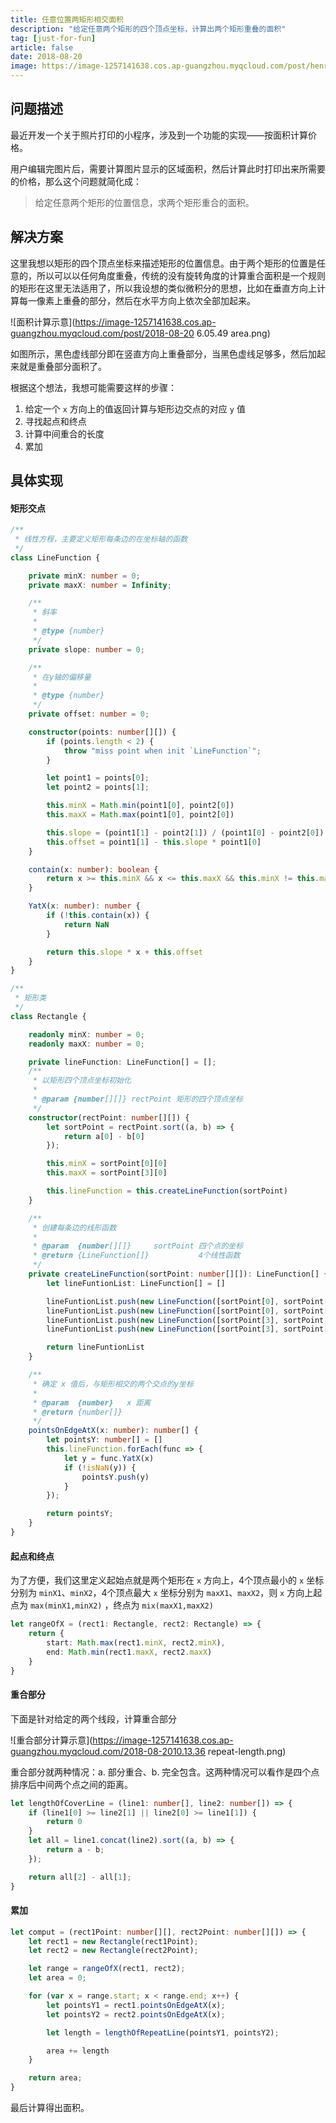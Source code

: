 ```yaml
---
title: 任意位置两矩形相交面积
description: "给定任意两个矩形的四个顶点坐标，计算出两个矩形重叠的面积"
tag: [just-for-fun]
article: false
date: 2018-08-20
image: https://image-1257141638.cos.ap-guangzhou.myqcloud.com/post/henry-co-693981-unsplash.jpg
---
```


## 问题描述

最近开发一个关于照片打印的小程序，涉及到一个功能的实现——按面积计算价格。

用户编辑完图片后，需要计算图片显示的区域面积，然后计算此时打印出来所需要的价格，那么这个问题就简化成：

> 给定任意两个矩形的位置信息，求两个矩形重合的面积。

## 解决方案

这里我想以矩形的四个顶点坐标来描述矩形的位置信息。由于两个矩形的位置是任意的，所以可以以任何角度重叠，传统的没有旋转角度的计算重合面积是一个规则的矩形在这里无法适用了，所以我设想的类似微积分的思想，比如在垂直方向上计算每一像素上重叠的部分，然后在水平方向上依次全部加起来。

<!--more-->

![面积计算示意](https://image-1257141638.cos.ap-guangzhou.myqcloud.com/post/2018-08-20 6.05.49 area.png)

如图所示，黑色虚线部分即在竖直方向上重叠部分，当黑色虚线足够多，然后加起来就是重叠部分面积了。

根据这个想法，我想可能需要这样的步骤：

1. 给定一个 `x` 方向上的值返回计算与矩形边交点的对应 `y` 值
2. 寻找起点和终点
3. 计算中间重合的长度
4. 累加

## 具体实现

#### 矩形交点

```typescript
/**
 * 线性方程，主要定义矩形每条边的在坐标轴的函数
 */
class LineFunction {

    private minX: number = 0;
    private maxX: number = Infinity;

    /**
     * 斜率
     * 
     * @type {number}
     */
    private slope: number = 0;

    /**
     * 在y轴的偏移量
     * 
     * @type {number}
     */
    private offset: number = 0;

    constructor(points: number[][]) {
        if (points.length < 2) {
            throw "miss point when init `LineFunction`";
        }

        let point1 = points[0];
        let point2 = points[1];

        this.minX = Math.min(point1[0], point2[0])
        this.maxX = Math.max(point1[0], point2[0])

        this.slope = (point1[1] - point2[1]) / (point1[0] - point2[0])
        this.offset = point1[1] - this.slope * point1[0]
    }

    contain(x: number): boolean {
        return x >= this.minX && x <= this.maxX && this.minX != this.maxX
    }

    YatX(x: number): number {
        if (!this.contain(x)) {
            return NaN
        }

        return this.slope * x + this.offset
    }
}

/**
 * 矩形类
 */
class Rectangle {

    readonly minX: number = 0;
    readonly maxX: number = 0;

    private lineFunction: LineFunction[] = [];
    /**
     * 以矩形四个顶点坐标初始化
     * 
     * @param {number[][]} rectPoint 矩形的四个顶点坐标
     */
    constructor(rectPoint: number[][]) {
        let sortPoint = rectPoint.sort((a, b) => {
            return a[0] - b[0]
        });

        this.minX = sortPoint[0][0]
        this.maxX = sortPoint[3][0]

        this.lineFunction = this.createLineFunction(sortPoint)
    }

    /**
     * 创建每条边的线形函数
     * 
     * @param  {number[][]}     sortPoint 四个点的坐标
     * @return {LineFunction[]}           4个线性函数
     */
    private createLineFunction(sortPoint: number[][]): LineFunction[] {
        let lineFuntionList: LineFunction[] = []

        lineFuntionList.push(new LineFunction([sortPoint[0], sortPoint[1]]))
        lineFuntionList.push(new LineFunction([sortPoint[0], sortPoint[2]]))
        lineFuntionList.push(new LineFunction([sortPoint[3], sortPoint[1]]))
        lineFuntionList.push(new LineFunction([sortPoint[3], sortPoint[2]]))

        return lineFuntionList
    }

    /**
     * 确定 x 值后，与矩形相交的两个交点的y坐标
     * 
     * @param  {number}   x 距离
     * @return {number[]}   
     */
    pointsOnEdgeAtX(x: number): number[] {
        let pointsY: number[] = []
        this.lineFunction.forEach(func => {
            let y = func.YatX(x)
            if (!isNaN(y)) {
                pointsY.push(y)
            }
        });

        return pointsY;
    }
}
```



#### 起点和终点

为了方便，我们这里定义起始点就是两个矩形在 `x` 方向上，4个顶点最小的 `x` 坐标分别为  `minX1`、`minX2`，4个顶点最大 `x` 坐标分别为 `maxX1`、`maxX2`，则 `x` 方向上起点为 `max(minX1,minX2)` ，终点为 `mix(maxX1,maxX2)`

```typescript
let rangeOfX = (rect1: Rectangle, rect2: Rectangle) => {
    return {
        start: Math.max(rect1.minX, rect2.minX),
        end: Math.min(rect1.maxX, rect2.maxX)
    }
}
```



#### 重合部分

下面是针对给定的两个线段，计算重合部分

![重合部分计算示意](https://image-1257141638.cos.ap-guangzhou.myqcloud.com/2018-08-2010.13.36 repeat-length.png)

重合部分就两种情况：a. 部分重合、b. 完全包含。这两种情况可以看作是四个点排序后中间两个点之间的距离。

```typescript
let lengthOfCoverLine = (line1: number[], line2: number[]) => {
    if (line1[0] >= line2[1] || line2[0] >= line1[1]) {
        return 0
    }
    let all = line1.concat(line2).sort((a, b) => {
        return a - b;
    });

    return all[2] - all[1];
}
```



#### 累加

```typescript
let comput = (rect1Point: number[][], rect2Point: number[][]) => {
    let rect1 = new Rectangle(rect1Point);
    let rect2 = new Rectangle(rect2Point);

    let range = rangeOfX(rect1, rect2);
    let area = 0;

    for (var x = range.start; x < range.end; x++) {
        let pointsY1 = rect1.pointsOnEdgeAtX(x);
        let pointsY2 = rect2.pointsOnEdgeAtX(x);

        let length = lengthOfRepeatLine(pointsY1, pointsY2);

        area += length
    }

    return area;
}
```

最后计算得出面积。